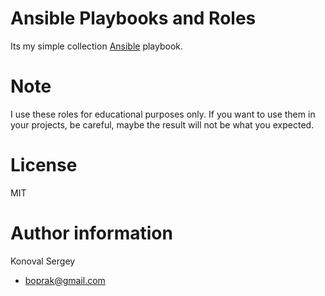 # Ansible Playbooks and Roles

Its my simple collection [Ansible](https://www.ansible.com) playbook.


# Note

I use these roles for educational purposes only. If you want to use them in your projects, be careful, maybe the result will not be what you expected.


# License

MIT


# Author information


Konoval Sergey

- [boprak@gmail.com](mailto:boprak@gmail.com)
